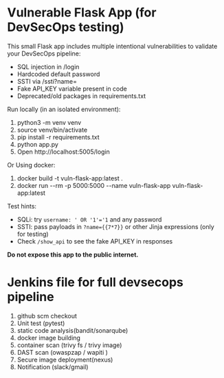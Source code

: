 # Vulnerable Flask App (for DevSecOps testing)

This small Flask app includes multiple intentional vulnerabilities to validate your DevSecOps pipeline:
- SQL injection in /login
- Hardcoded default password
- SSTI via /ssti?name=<payload>
- Fake API_KEY variable present in code
- Deprecated/old packages in requirements.txt


Run locally (in an isolated environment):


1. python3 -m venv venv
2. source venv/bin/activate
3. pip install -r requirements.txt
4. python app.py
5. Open http://localhost:5005/login

Or Using docker:
1. docker build -t vuln-flask-app:latest .
2. docker run --rm -p 5000:5000 --name vuln-flask-app vuln-flask-app:latest





Test hints:
- SQLi: try `username: ' OR '1'='1` and any password
- SSTI: pass payloads in `?name={{7*7}}` or other Jinja expressions (only for testing)
- Check `/show_api` to see the fake API_KEY in responses


**Do not expose this app to the public internet.**
# Jenkins file for full devsecops pipeline 
1. github scm checkout
2. Unit test (pytest)
3. static code analysis(bandit/sonarqube)
4. docker image building
5. container scan (trivy fs / trivy image)
6. DAST scan (owaspzap  / wapiti )
7. Secure image deployment(nexus)
8. Notification (slack/gmail)